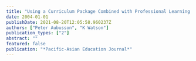```yaml
---
title: "Using a Curriculum Package Combined with Professional Learning to Promote Good Practice in Teaching Secondary Science."
date: 2004-01-01
publishDate: 2021-08-20T12:05:58.960237Z
authors: ["Peter Aubusson", "K Watson"]
publication_types: ["2"]
abstract: ""
featured: false
publication: "*Pacific-Asian Education Journal*"
---
```


